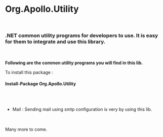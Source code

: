 <h1>Org.Apollo.Utility</h1><br>
<h3>.NET common utility programs for developers to use. It is easy for them to integrate and use this library.</h3><br><br>
<b>Following are the common utility programs you will find in this lib.</b><br>

To install this package : <h4> Install-Package Org.Apollo.Utility</h4><br><br>
<ul>
	<li>Mail : Sending mail using smtp configuration is very by using this lib.</li>
</ul>
<br><br>
Many more to come. 